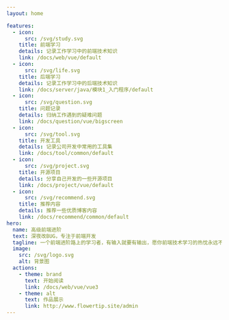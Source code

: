 ```yaml
---
layout: home

features:
  - icon:
      src: /svg/study.svg
    title: 前端学习
    details: 记录工作学习中的前端技术知识
    link: /docs/web/vue/default
  - icon:
      src: /svg/life.svg
    title: 后端学习
    details: 记录工作学习中的后端技术知识
    link: /docs/server/java/模块1_入门程序/default
  - icon: 
      src: /svg/question.svg
    title: 问题记录
    details: 归纳工作遇到的疑难问题
    link: /docs/question/vue/bigscreen
  - icon:
      src: /svg/tool.svg
    title: 开发工具
    details: 记录公司开发中常用的工具集
    link: /docs/tool/common/default
  - icon: 
      src: /svg/project.svg
    title: 开源项目
    details: 分享自己开发的一些开源项目
    link: /docs/project/vue/default
  - icon:
      src: /svg/recommend.svg
    title: 推荐内容
    details: 推荐一些优质博客内容
    link: /docs/recommend/common/default
hero:
  name: 高级前端进阶
  text: 深夜改BUG，专注于前端开发
  tagline: 一个前端进阶路上的学习者，有输入就要有输出，愿你前端技术学习的热忱永远不会被辜负
  image:
    src: /svg/logo.svg
    alt: 背景图
  actions:
    - theme: brand
      text: 开始阅读
      link: /docs/web/vue/vue3
    - theme: alt
      text: 作品展示
      link: http://www.flowertip.site/admin
---
```

